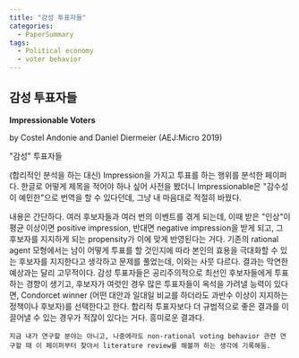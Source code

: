 ```yaml
---
title: "감성 투표자들"
categories:
  - PaperSummary
tags:
  - Political economy
  - voter behavior 
---
```


## 감성 투표자들

**Impressionable Voters**

by Costel Andonie and Daniel Diermeier  (AEJ:Micro 2019)

<!--
> We propose a model of impressionable voters. Impressionable voters vote based on impressions rather than maximizing expected utility. We apply our model to elections with multiple candidates and solve for the stationary distributions of the implied stochastic process. In elections with two candidates, we find that impressionable voters select the candidate that maximizes utilitarian welfare. In multi-candidate elections, Condorcet winners are elected provided that a majority of voters is able to sufficiently distinguish competing candidates. In such cases, models with impressionable voters may have better normative properties than models with rational voters.
-->

"감성" 투표자들

(합리적인 분석을 하는 대신) Impression을 가지고 투표를 하는 행위를 분석한 페이퍼다. 한글로 어떻게 제목을 적어야 하나 싶어 사전을 봤더니 Impressionable은 "감수성이 예민한"으로 번역을 할 수 있다던데, 그냥 내 마음대로 적절히 바꿨다.

내용은 간단하다. 여러 후보자들과 여러 번의 이벤트를 겪게 되는데, 이때 받은 "인상"이 평균 이상이면 positive impression, 반대면 negative impression을 받게 되고, 그 후보자를 지지하게 되는 propensity가 이에 맞게 반영된다는 거다. 기존의 rational agent 모형에서는 남이 어떻게 투표를 할 것인지에 따라 본인의 효용을 극대화할 수 있는 후보자를 지지한다고 생각하고 문제를 풀었는데, 이와는 사뭇 다르다. 결과는 막연한 예상과는 달리 고무적이다. 감성 투표자들은 공리주의적으로 최선인 후보자들에게 투표하는 경향이 생기고, 후보자가 여럿인 경우 많은 투표자들이 옥석을 가려낼 능력이 있다면, Condorcet winner (어떤 대안과 일대일 비교를 하더라도 과반수 이상이 지지하는 정책이나 후보자)를 선택한다고 한다. 합리적 투표자보다 더 규범적으로 좋은 결과를 이끌어낼 수 있는 경우가 적잖이 있다는 거다. 흥미로운 결과다. 

`지금 내가 연구할 분야는 아니고, 나중에라도 non-rational voting behavior 관련 연구할 때 이 페이퍼부터 찾아서 literature review를 해볼까 하는 생각에 기록해둠.`
